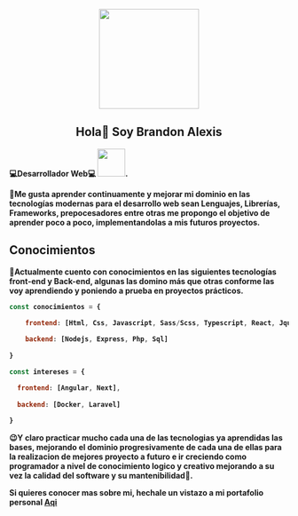 <p align="center">
  <img src="https://user-images.githubusercontent.com/71775908/149634266-dfe483ab-1103-48bf-9235-2f19be717109.gif" width="180">
  <h2 align="center">Hola👋 Soy <strong>Brandon Alexis<strong></h2>
</p>

<p>
  💻Desarrollador Web💻
  <img src="https://raw.githubusercontent.com/gist/ManulMax/2d20af60d709805c55fd784ca7cba4b9/raw/bcfeac7604f674ace63623106eb8bb8471d844a6/github.gif" width="50">.
</p>
    
<p>
  💪Me gusta aprender continuamente y mejorar mi dominio en las tecnologías modernas para el desarrollo web sean Lenguajes, Librerías, Frameworks, prepocesadores entre otras me propongo el objetivo de aprender poco a poco, implementandolas a mis futuros proyectos.
</p>

## Conocimientos ##

<p>
  🧠Actualmente cuento con conocimientos en las siguientes tecnologías front-end y Back-end, algunas las domino más que otras conforme las voy aprendiendo y poniendo a prueba    en proyectos prácticos.
</p>

```javascript
const conocimientos = {

    frontend: [Html, Css, Javascript, Sass/Scss, Typescript, React, Jquery, Ajax],
    
    backend: [Nodejs, Express, Php, Sql]
    
}

const intereses = {

  frontend: [Angular, Next],
  
  backend: [Docker, Laravel]
  
}
```
    
<p>
  😉Y claro practicar mucho cada una de las tecnologias ya aprendidas las bases, mejorando el dominio progresivamente de cada una de ellas para la realizacion de mejores proyecto a futuro e ir creciendo como programador a nivel de conocimiento logico y creativo mejorando a su vez la calidad del software y su mantenibilidad🙂.
</p>
    
Si quieres conocer mas sobre mi, hechale un vistazo a mi portafolio personal [Aqi](https://portafolio-8xupk5g78-brandon-github.vercel.app/)
